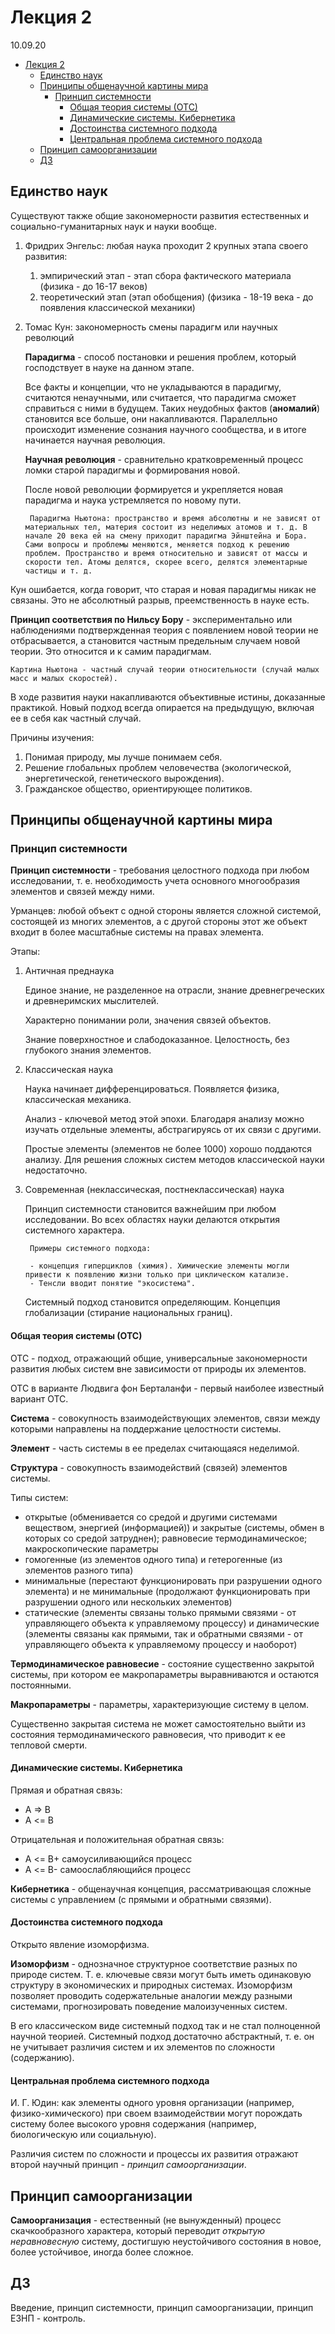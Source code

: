 # Лекция 2

10.09.20

- [Лекция 2](#лекция-2)
  - [Единство наук](#единство-наук)
  - [Принципы общенаучной картины мира](#принципы-общенаучной-картины-мира)
    - [Принцип системности](#принцип-системности)
      - [Общая теория системы (ОТС)](#общая-теория-системы-отс)
      - [Динамические системы. Кибернетика](#динамические-системы-кибернетика)
      - [Достоинства системного подхода](#достоинства-системного-подхода)
      - [Центральная проблема системного подхода](#центральная-проблема-системного-подхода)
  - [Принцип самоорганизации](#принцип-самоорганизации)
  - [ДЗ](#дз)

## Единство наук

Существуют также общие закономерности развития естественных и социально-гуманитарных наук и науки вообще.

1. Фридрих Энгельс: любая наука проходит 2 крупных этапа своего развития:
    1. эмпирический этап - этап сбора фактического материала (физика - до 16-17 веков)
    2. теоретический этап (этап обобщения) (физика - 18-19 века - до появления классической механики)

2. Томас Кун: закономерность смены парадигм или научных революций

    __Парадигма__ - способ постановки и решения проблем, который господствует в науке на данном этапе.

    Все факты и концепции, что не укладываются в парадигму, считаются ненаучными, или считается, что парадигма сможет справиться с ними в будущем. Таких неудобных фактов (__аномалий__) становится все больше, они накапливаются. Паралелльно происходит изменение сознания научного сообщества, и в итоге начинается научная революция.

    __Научная революция__ - сравнительно кратковременный процесс ломки старой парадигмы и формирования новой.

    После новой революции формируется и укрепляется новая парадигма и наука устремляется по новому пути.

        Парадигма Ньютона: пространство и время абсолютны и не зависят от материальных тел, материя состоит из неделимых атомов и т. д. В начале 20 века ей на смену приходит парадигма Эйнштейна и Бора. Сами вопросы и проблемы меняются, меняется подход к решению проблем. Пространство и время относительно и зависят от массы и скорости тел. Атомы делятся, скорее всего, делятся элементарные частицы и т. д.

Кун ошибается, когда говорит, что старая и новая парадигмы никак не связаны. Это не абсолютный разрыв, преемственность в науке есть.

__Принцип соответствия по Нильсу Бору__ - экспериментально или наблюдениями подтвержденная теория с появлением новой теории не отбрасывается, а становится частным предельным случаем новой теории. Это относится и к самим парадигмам.

    Картина Ньютона - частный случай теории относительности (случай малых масс и малых скоростей).

В ходе развития науки накапливаются объективные истины, доказанные практикой. Новый подход всегда опирается на предыдущую, включая ее в себя как частный случай.

Причины изучения:

1. Понимая природу, мы лучше понимаем себя.
2. Решение глобальных проблем человечества (экологической, энергетической, генетического вырождения).
3. Гражданское общество, ориентирующее политиков.

## Принципы общенаучной картины мира

### Принцип системности

__Принцип системности__ - требования целостного подхода при любом исследовании, т. е. необходимость учета основного многообразия элементов и связей между ними.

Урманцев: любой объект с одной стороны является сложной системой, состоящей из многих элементов, а с другой стороны этот же объект входит в более масштабные системы на правах элемента.

Этапы:

1. Античная преднаука

    Единое знание, не разделенное на отрасли, знание древнегреческих и древнеримских мыслителей.

    Характерно понимании роли, значения связей объектов.

    Знание поверхностное и слабодоказанное. Целостность, без глубокого знания элементов.

2. Классическая наука

    Наука начинает дифференцироваться. Появляется физика, классическая механика.

    Анализ - ключевой метод этой эпохи. Благодаря анализу можно изучать отдельные элементы, абстрагируясь от их связи с другими.

    Простые элементы (элементов не более 1000) хорошо поддаются анализу. Для решения сложных систем методов классической науки недостаточно.

3. Современная (неклассическая, постнеклассическая) наука

    Принцип системности становится важнейшим при любом исследовании. Во всех областях науки делаются открытия системного характера.

        Примеры системного подхода:

        - концепция гиперциклов (химия). Химические элементы могли привести к появлению жизни только при циклическом катализе.
        - Тенсли вводит понятие "экосистема".

    Системный подход становится определяющим. Концепция глобализации (стирание национальных границ).

#### Общая теория системы (ОТС)

ОТС - подход, отражающий общие, универсальные закономерности развития любых систем вне зависимости от природы их элементов.

ОТС в варианте Людвига фон Берталанфи - первый наиболее известный вариант ОТС.

__Система__ - совокупность взаимодействующих элементов, связи между которыми направлены на поддержание целостности системы.

__Элемент__ - часть системы в ее пределах считающаяся неделимой.

__Структура__ - совокупность взаимодействий (связей) элементов системы.

Типы систем:

- открытые (обменивается со средой и другими системами веществом, энергией (информацией)) и закрытые (системы, обмен в которых со средой затруднен); равновесие термодинамическое; макроскопические параметры
- гомогенные (из элементов одного типа) и гетерогенные (из элементов разного типа)
- минимальные (перестают функционировать при разрушении одного элемента) и не минимальные (продолжают функционировать при разрушении одного или нескольких элементов)
- статические (элементы связаны только прямыми связями - от управляющего объекта к управляемому процессу) и динамические (элементы связаны как прямыми, так и обратными связями - от управляющего объекта к управляемому процессу и наоборот)

__Термодинамическое равновесие__ - состояние существенно закрытой системы, при котором ее макропараметры выравниваются и остаются постоянными.

__Макропараметры__ - параметры, характеризующие систему в целом.

Существенно закрытая система не может самостоятельно выйти из состояния термодинамического равновесия, что приводит к ее тепловой смерти.

#### Динамические системы. Кибернетика

Прямая и обратная связь:

- A =\> B
- A \<= B

Отрицательная и положительная обратная связь:

- A \<= B+ самоусиливающийся процесс
- A \<= B- самоослабляющийся процесс

__Кибернетика__ - общенаучная концепция, рассматривающая сложные системы с управлением (с прямыми и обратными связями).

#### Достоинства системного подхода

Открыто явление изоморфизма.

__Изоморфизм__ - однозначное структурное соответствие разных по природе систем. Т. е. ключевые связи могут быть иметь одинаковую структуру в экономических и природных системах. Изоморфизм позволяет проводить содержательные аналогии между разными системами, прогнозировать поведение малоизученных систем.

В его классическом виде системный подход так и не стал полноценной научной теорией. Системный подход достаточно абстрактный, т. е. он не учитывает различия систем и их элементов по сложности (содержанию).

#### Центральная проблема системного подхода

И. Г. Юдин: как элементы одного уровня организации (например, физико-химического) при своем взаимодействии могут порождать систему более высокого уровня содержания (например, биологическую или социальную).

Различия систем по сложности и процессы их развития отражают второй научный принцип - _принцип самоорганизации_.

## Принцип самоорганизации

__Самоорганизация__ - естественный (не вынужденный) процесс скачкообразного характера, который переводит _открытую неравновесную_ систему, достигшую неустойчивого состояния в новое, более устойчивое, иногда более сложное.

## ДЗ

Введение, принцип системности, принцип самоорганизации, принцип ЕЗНП - контроль.
